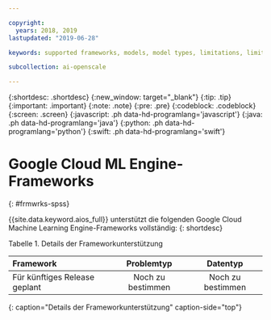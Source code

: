 ```yaml
---

copyright:
  years: 2018, 2019
lastupdated: "2019-06-28"

keywords: supported frameworks, models, model types, limitations, limits, spss, c&ds

subcollection: ai-openscale

---
```


{:shortdesc: .shortdesc}
{:new_window: target="_blank"}
{:tip: .tip}
{:important: .important}
{:note: .note}
{:pre: .pre}
{:codeblock: .codeblock}
{:screen: .screen}
{:javascript: .ph data-hd-programlang='javascript'}
{:java: .ph data-hd-programlang='java'}
{:python: .ph data-hd-programlang='python'}
{:swift: .ph data-hd-programlang='swift'}

# Google Cloud ML Engine-Frameworks
{: #frmwrks-spss}

{{site.data.keyword.aios_full}} unterstützt die folgenden Google Cloud Machine Learning Engine-Frameworks vollständig:
{: shortdesc}

Tabelle 1. Details der Frameworkunterstützung

| Framework | Problemtyp | Datentyp |
|:---|:---:|:---:|
| Für künftiges Release geplant | Noch zu bestimmen | Noch zu bestimmen |
{: caption="Details der Frameworkunterstützung" caption-side="top"}



